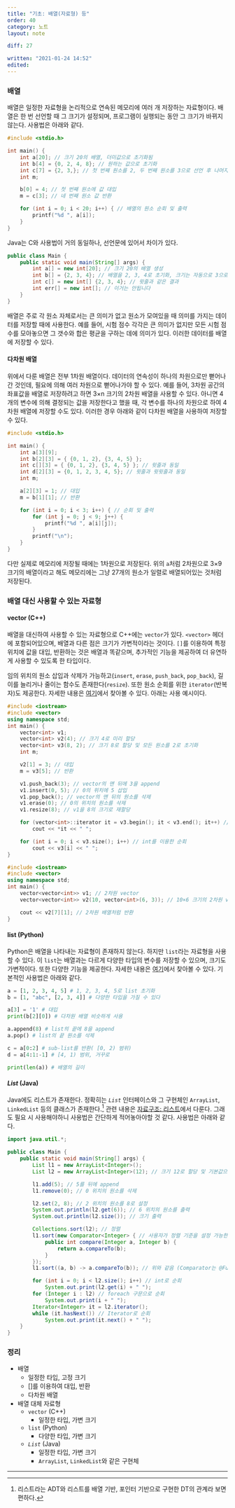 ```yaml
---
title: "기초: 배열(자료형) 등"
order: 40
category: 노트
layout: note

diff: 27

written: "2021-01-24 14:52"
edited:
---
```


### 배열

배열은 일정한 자료형을 논리적으로 연속된 메모리에 여러 개 저장하는 자료형이다. 배열은 한 번 선언할 때 그 크기가 설정되며, 프로그램이 실행되는 동안 그 크기가 바뀌지 않는다. 사용법은 아래와 같다.

```c
#include <stdio.h>

int main() {
    int a[20]; // 크기 20의 배열, 더미값으로 초기화됨
    int b[4] = {0, 2, 4, 8}; // 원하는 값으로 초기화
    int c[7] = {2, 3,}; // 첫 번째 원소를 2, 두 번째 원소를 3으로 선언 후 나머지는 0으로 초기화
    int m;

    b[0] = 4; // 첫 번째 원소에 값 대입
    m = c[3]; // 네 번째 원소 값 반환

    for (int i = 0; i < 20; i++) { // 배열의 원소 순회 및 출력
        printf("%d ", a[i]);
    }
}
```

Java는 C와 사용법이 거의 동일하나, 선언문에 있어서 차이가 있다.

```java
public class Main {
    public static void main(String[] args) {
        int a[] = new int[20]; // 크기 20의 배열 생성
        int b[] = {2, 3, 4}; // 배열을 2, 3, 4로 초기화, 크기는 자동으로 3으로 설정
        int c[] = new int[] {2, 3, 4}; // 윗줄과 같은 결과
        int err[] = new int[]; // 이거는 안됩니다
    }
}
```

배열은 주로 각 원소 자체로서는 큰 의미가 없고 원소가 모여있을 때 의미를 가지는 데이터를 저장할 때에 사용한다. 예를 들어, 시험 점수 각각은 큰 의미가 없지만 모든 시험 점수를 모아놓으면 그 갯수와 합은 평균을 구하는 데에 의미가 있다. 이러한 데이터를 배열에 저장할 수 있다.

#### 다차원 배열

위에서 다룬 배열은 전부 1차원 배열이다. 데이터의 연속성이 하나의 차원으로만 뻗어나간 것인데, 필요에 의해 여러 차원으로 뻗어나가야 할 수 있다. 예를 들어, 3차원 공간의 좌표값을 배열로 저장하려고 하면 3×n 크기의 2차원 배열을 사용할 수 있다. 아니면 4개의 변수에 의해 결정되는 값을 저장한다고 했을 때, 각 변수를 하나의 차원으로 하여 4차원 배열에 저장할 수도 있다. 이러한 경우 아래와 같이 다차원 배열을 사용하여 저장할 수 있다.

```c
#include <stdio.h>

int main() {
    int a[3][9];
    int b[2][3] = { {0, 1, 2}, {3, 4, 5} };
    int c[][3] = { {0, 1, 2}, {3, 4, 5} }; // 윗줄과 동일
    int d[2][3] = {0, 1, 2, 3, 4, 5}; // 윗줄과 윗윗줄과 동일
    int m;

    a[2][3] = 1; // 대입
    m = b[1][1]; // 반환

    for (int i = 0; i < 3; i++) { // 순회 및 출력
        for (int j = 0; j < 9; j++) {
            printf("%d ", a[i][j]);
        }
        printf("\n");
    }
}
```

다만 실제로 메모리에 저장될 때에는 1차원으로 저장된다. 위의 `a`처럼 2차원으로 3×9 크기의 배열이라고 해도 메모리에는 그냥 27개의 원소가 일렬로 배열되어있는 것처럼 저장된다.

### 배열 대신 사용할 수 있는 자료형

#### vector (C++)

배열을 대신하여 사용할 수 있는 자료형으로 C++에는 `vector`가 있다. `<vector>` 헤더에 포함되어있으며, 배열과 다른 점은 크기가 가변적이라는 것이다. `[]`를 이용하여 특정 위치에 값을 대입, 반환하는 것은 배열과 똑같으며, 추가적인 기능을 제공하여 더 유연하게 사용할 수 있도록 한 타입이다.

임의 위치의 원소 삽입과 삭제가 가능하고(`insert`, `erase`, `push_back`, `pop_back`), 길이를 늘리거나 줄이는 함수도 존재한다(`resize`). 또한 원소 순회를 위한 `iterator`(반복자)도 제공한다. 자세한 내용은 [여기](https://www.cplusplus.com/reference/vector/vector/)에서 찾아볼 수 있다. 아래는 사용 예시이다.

```cpp
#include <iostream>
#include <vector>
using namespace std;
int main() {
    vector<int> v1;
    vector<int> v2(4); // 크기 4로 미리 할당
    vector<int> v3(8, 2); // 크기 8로 할당 및 모든 원소를 2로 초기화
    int m;

    v2[1] = 3; // 대입
    m = v3[5]; // 반환

    v1.push_back(3); // vector의 맨 뒤에 3을 append
    v1.insert(0, 5); // 0의 위치에 5 삽입
    v1.pop_back(); // vector의 맨 뒤의 원소를 삭제
    v1.erase(0); // 0의 위치의 원소를 삭제
    v1.resize(8); // v1을 8의 크기로 재할당

    for (vector<int>::iterator it = v3.begin(); it < v3.end(); it++) // iterator를 사용한 순회
        cout << *it << " ";

    for (int i = 0; i < v3.size(); i++) // int를 이용한 순회
        cout << v3[i] << " ";
}
```

```cpp
#include <iostream>
#include <vector>
using namespace std;
int main() {
    vector<vector<int>> v1; // 2차원 vector
    vector<vector<int>> v2(10, vector<int>(6, 3)); // 10×6 크기의 2차원 vector, 값을 모두 3으로 초기화

    cout << v2[7][1]; // 2차원 배열처럼 반환
}
```

#### list (Python)

Python은 배열을 나타내는 자료형이 존재하지 않는다. 하지만 `list`라는 자료형을 사용할 수 있다. 이 `list`는 배열과는 다르게 다양한 타입의 변수를 저장할 수 있으며, 크기도 가변적이다. 또한 다양한 기능을 제공한다. 자세한 내용은 [여기](https://docs.python.org/3/tutorial/datastructures.html#more-on-lists)에서 찾아볼 수 있다. 기본적인 사용법은 아래와 같다.

```python
a = [1, 2, 3, 4, 5] # 1, 2, 3, 4, 5로 list 초기화
b = [1, "abc", [2, 3, 4]] # 다양한 타입을 가질 수 있다

a[3] = '1' # 대입
print(b[2][0]) # 다차원 배열 비슷하게 사용

a.append(8) # list의 끝에 8을 append
a.pop() # list의 끝 원소를 삭제

c = a[0:2] # sub-list를 반환( [0, 2) 범위)
d = a[4:1:-1] # [4, 1) 범위, 거꾸로

print(len(a)) # 배열의 길이
```

#### *List* (Java)

Java에도 리스트가 존재한다. 정확히는 *`List`* 인터페이스와 그 구현체인 `ArrayList`, `LinkedList` 등의 클래스가 존재한다.[^1] 관련 내용은 <a class="invalid" href="">자료구조: 리스트</a>에서 다룬다. 그래도 필요 시 사용해야하니 사용법은 간단하게 적어놓아야할 것 같다. 사용법은 아래와 같다.

```java
import java.util.*;

public class Main {
    public static void main(String[] args) {
        List l1 = new ArrayList<Integer>();
        List l2 = new ArrayList<Integer>(12); // 크기 12로 할당 및 기본값으로 초기화

        l1.add(5); // 5를 뒤에 append
        l1.remove(0); // 0 위치의 원소를 삭제

        l2.set(2, 8); // 2 위치의 원소를 8로 설정
        System.out.println(l2.get(6)); // 6 위치의 원소를 출력
        System.out.println(l2.size()); // 크기 출력

        Collections.sort(l2); // 정렬
        l1.sort(new Comparator<Integer> { // 사용자가 정렬 기준을 설정 가능한 정렬
            public int compare(Integer a, Integer b) {
                return a.compareTo(b);
            }
        });
        l1.sort((a, b) -> a.compareTo(b)); // 위와 같음 (Comparator는 @FunctionalInterface라 Lambda 형식으로 작성이 가능하다)

        for (int i = 0; i < l2.size(); i++) // int로 순회
            System.out.print(l2.get(i) + " ");
        for (Integer i : l2) // foreach 구문으로 순회
            System.out.print(i + " ");
        Iterator<Integer> it = l2.iterator();
        while (it.hasNext()) // Iterator로 순회
            System.out.print(it.next() + " ");
    }
}
```

### 정리

- 배열
  - 일정한 타입, 고정 크기
  - []를 이용하여 대입, 반환
  - 다차원 배열
- 배열 대체 자료형
  - `vector` (C++)
    - 일정한 타입, 가변 크기
  - `list` (Python)
    - 다양한 타입, 가변 크기
  - *`List`* (Java)
    - 일정한 타입, 가변 크기
    - `ArrayList`, `LinkedList`와 같은 구현체

<hr/>

[^1]: 리스트라는 ADT와 리스트를 배열 기반, 포인터 기반으로 구현한 DT의 관계라 보면 편하다.